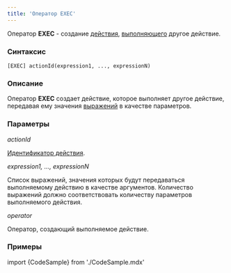 ```yaml
---
title: 'Оператор EXEC'
---
```


Оператор **EXEC** - создание [действия](Actions.md), [выполняющего](Call_EXEC_.md) другое действие.

### Синтаксис

    [EXEC] actionId(expression1, ..., expressionN)

### Описание

Оператор **EXEC** создает действие, которое выполняет другое действие, передавая ему значения [выражений](Expression.md) в качестве параметров.

### Параметры

*actionId*

[Идентификатор действия](IDs.md#propertyid-broken). 

*expression1, ..., expressionN*

Список выражений, значения которых будут передаваться выполняемому действию в качестве аргументов. Количество выражений должно соответствовать количеству параметров выполняемого действия.

*operator*

Оператор, создающий выполняемое действие.

### Примеры


import {CodeSample} from './CodeSample.mdx'

<CodeSample url="https://ru-documentation.lsfusion.org/sample?file=ActionSample&block=exec"/>

  
